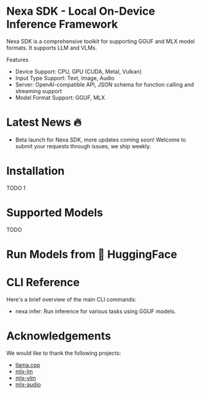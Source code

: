 <h1>Nexa SDK - Local On-Device Inference Framework</h1>
Nexa SDK is a comprehensive toolkit for supporting GGUF and MLX model formats. It supports LLM and VLMs.

Features
- Device Support: CPU, GPU (CUDA, Metal, Vulkan)
- Input Type Support: Text, Image, Audio
- Server: OpenAI-compatible API, JSON schema for function calling and streaming support
- Model Format Support: GGUF, MLX

# Latest News 🔥
- Beta launch for Nexa SDK, more updates coming soon!
Welcome to submit your requests through issues, we ship weekly.

# Installation
TODO 1

# Supported Models
TODO

# Run Models from 🤗 HuggingFace

# CLI Reference
Here's a brief overview of the main CLI commands:
- nexa infer: Run inference for various tasks using GGUF models.

# Acknowledgements
We would like to thank the following projects:
- [llama.cpp](https://github.com/ggml-org/llama.cpp)
- [mlx-lm](https://github.com/ml-explore/mlx-lm)
- [mlx-vlm](https://github.com/Blaizzy/mlx-vlm)
- [mlx-audio](https://github.com/Blaizzy/mlx-audio)
